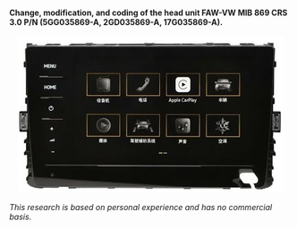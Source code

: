 #### Change, modification, and coding of the head unit FAW-VW MIB 869 CRS 3.0 P/N (5GG035869-A, 2GD035869-A, 17G035869-A).
<p align="center">
    <img src="https://github.com/ADmitriyP/VAG_MQB_studies/blob/main/MIB_869_CRS_3.0/VIEW.jpg" alt="logo" />
</p>
<i>This research is based on personal experience and has no commercial basis</i>.

